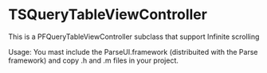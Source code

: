 # TSQueryTableViewController
This is a PFQueryTableViewController subclass that support Infinite scrolling

Usage: You mast include the ParseUI.framework (distribuited with the Parse framework) and copy .h and .m files in your project.
